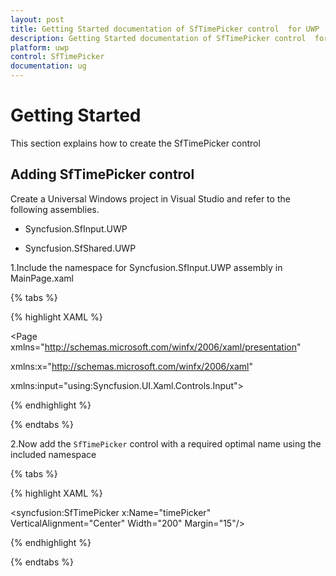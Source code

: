 ```yaml
---
layout: post
title: Getting Started documentation of SfTimePicker control  for UWP
description: Getting Started documentation of SfTimePicker control  for UWP
platform: uwp
control: SfTimePicker
documentation: ug
---
```


# Getting Started

This section explains how to create the SfTimePicker control

## Adding SfTimePicker control

Create a Universal Windows project in Visual Studio and refer to the following assemblies.

* Syncfusion.SfInput.UWP

* Syncfusion.SfShared.UWP

1.Include the namespace for Syncfusion.SfInput.UWP assembly in MainPage.xaml

{% tabs %}

{% highlight XAML %}

<Page xmlns="http://schemas.microsoft.com/winfx/2006/xaml/presentation"

xmlns:x="http://schemas.microsoft.com/winfx/2006/xaml"

xmlns:input="using:Syncfusion.UI.Xaml.Controls.Input">

{% endhighlight %}

{% endtabs %}

2.Now add the `SfTimePicker` control with a required optimal name using the included namespace

{% tabs %}

{% highlight XAML %}

 <syncfusion:SfTimePicker x:Name="timePicker" VerticalAlignment="Center" Width="200" Margin="15"/>

{% endhighlight %}

{% endtabs %}




